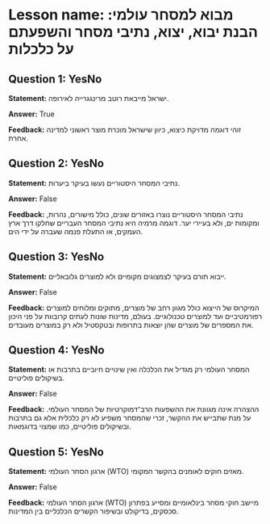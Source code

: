# Lesson name: מבוא למסחר עולמי: הבנת יבוא, יצוא, נתיבי מסחר והשפעתם על כלכלות

## Question 1: YesNo

**Statement:** ישראל מייבאת רוטב מרינגגרייה לאירופה.

**Answer:** True

**Feedback:**
זוהי דוגמה מדויקת כיצוא, כיוון שישראל מוכרת מוצר ראשוני למדינה אחרת.


## Question 2: YesNo

**Statement:** נתיבי המסחר היסטוריים נעשו בעיקר ביערות.

**Answer:** False

**Feedback:**
נתיבי המסחר היסטוריים נוצרו באזורים שונים, כולל מישורים, נהרות, ומקומות ים, ולא בעיירי יער. דוגמה מרמיה היא נתיבי המסחר העבריים שחלקו דרך ארץ העמקים, או התעלת פנמה שעברה על ידי הים.


## Question 3: YesNo

**Statement:** ייבוא תורם בעיקר לצמצוגים מקומיים ולא למוצרים גלובאליים.

**Answer:** False

**Feedback:**
המיקרוס של הייצוא כולל מגוון רחב של מוצרים, מתוקים ומלוחים למוצרים רפורמטיביים ועד למוצרים טכנולוגיים. בעולם, מדינות שונות לעתים קרובוות על פני היכון את המספרים של מוצרים שהן יוצאות בתרופות ובטקסטיל ולא רק במוצרים מעובדים.


## Question 4: YesNo

**Statement:** המסחר העולמי רק מגדיל את הכלכלה ואין שינויים חיוביים בתרבות או בשיקולים פוליטיים.

**Answer:** False

**Feedback:**
ההצהרה אינה מגוונת את ההשפעות הרב־דמוקרטיות של המסחר העולמי. על מנת שתבייש את ההקשר, זכרי שהמסחר משפיע לא רק כלכלית אלא גם בתרבות ובשיקולים פוליטיים, כמו שמצוי בדוגמאות.


## Question 5: YesNo

**Statement:** ארגון הסחר העולמי (WTO) מאזים חוקים לאומנים בהקשר המקומי.

**Answer:** False

**Feedback:**
ארגון הסחר העולמי (WTO) מיישב חוקי מסחר בינלאומיים ומסייע בפתרון סכסקים, בדיקולט ובשיפור הקשרים הכלכליים בין המדינות.

